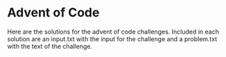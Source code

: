 # Advent of Code

Here are the solutions for the advent of code challenges.
Included in each solution are an input.txt with the input for the challenge and a problem.txt with the text of the challenge.